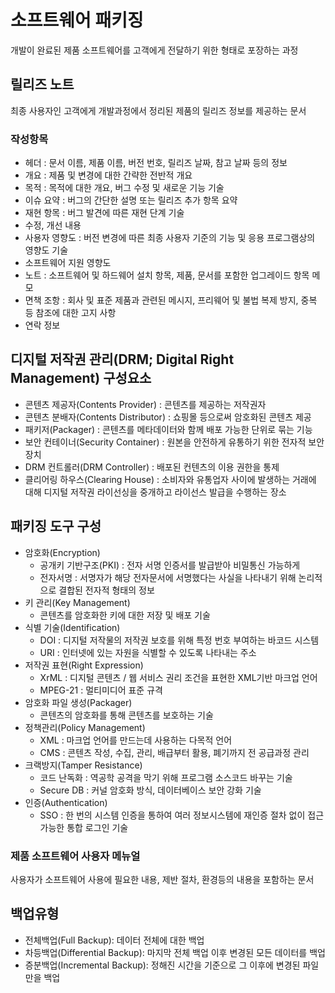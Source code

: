 # 소프트웨어 패키징
개발이 완료된 제품 소프트웨어를 고객에게 전달하기 위한 형태로 포장하는 과정

## 릴리즈 노트
최종 사용자인 고객에게 개발과정에서 정리된 제품의 릴리즈 정보를 제공하는 문서

### 작성항목
- 헤더 : 문서 이름, 제품 이름, 버전 번호, 릴리즈 날짜, 참고 날짜 등의 정보
- 개요 : 제품 및 변경에 대한 간략한 전반적 개요
- 목적 : 목적에 대한 개요, 버그 수정 및 새로운 기능 기술
- 이슈 요약 : 버그의 간단한 설명 또는 릴리즈 추가 항목 요약
- 재현 항목 : 버그 발견에 따른 재현 단계 기술
- 수정, 개선 내용
- 사용자 영향도 : 버전 변경에 따른 최종 사용자 기준의 기능 및 응용 프로그램상의 영향도 기술
- 소프트웨어 지원 영향도
- 노트 : 소프트웨어 및 하드웨어 설치 항목, 제품, 문서를 포함한 업그레이드 항목 메모
- 면책 조항 : 회사 및 표준 제품과 관련된 메시지, 프리웨어 및 불법 복제 방지, 중복 등 참조에 대한 고지 사항
- 연락 정보

## 디지털 저작권 관리(DRM; Digital Right Management) 구성요소

- 콘텐츠 제공자(Contents Provider) : 콘텐츠를 제공하는 저작권자
- 콘텐츠 분배자(Contents Distributor) : 쇼핑몰 등으로써 암호화된 콘텐츠 제공
- 패키저(Packager) : 콘텐츠를 메타데이터와 함께 배포 가능한 단위로 묶는 기능
- 보안 컨테이너(Security Container) : 원본을 안전하게 유통하기 위한 전자적 보안 장치
- DRM 컨트롤러(DRM Controller) : 배포된 컨텐츠의 이용 권한을 통제
- 클리어링 하우스(Clearing House) : 소비자와 유통업자 사이에 발생하는 거래에 대해 디지털 저작권 라이선싱을 중개하고 라이선스 발급을 수행하는 장소

## 패키징 도구 구성

- 암호화(Encryption)
  - 공개키 기반구조(PKI) : 전자 서명 인증서를 발급받아 비밀통신 가능하게
  - 전자서명 : 서명자가 해당 전자문서에 서명했다는 사실을 나타내기 위해 논리적으로 결합된 전자적 형태의 정보
- 키 관리(Key Management)
  - 콘텐츠를 암호화한 키에 대한 저장 및 배포 기술
- 식별 기술(Identification)
  - DOI : 디지털 저작물의 저작권 보호를 위해 특정 번호 부여하는 바코드 시스템
  - URI : 인터넷에 있는 자원을 식별할 수 있도록 나타내는 주소
- 저작권 표현(Right Expression)
  - XrML : 디지털 콘텐츠 / 웹 서비스 권리 조건을 표현한 XML기반 마크업 언어
  - MPEG-21 : 멀티미디어 표준 규격
- 암호화 파일 생성(Packager)
  - 콘텐츠의 암호화를 통해 콘텐츠를 보호하는 기술
- 정책관리(Policy Management)
  - XML : 마크업 언어를 만드는데 사용하는 다목적 언어
  - CMS : 콘텐츠 작성, 수집, 관리, 배급부터 활용, 폐기까지 전 공급과정 관리
- 크랙방지(Tamper Resistance)
  - 코드 난독화 : 역공학 공격을 막기 위해 프로그램 소스코드 바꾸는 기술
  - Secure DB : 커널 암호화 방식, 데이터베이스 보안 강화 기술
- 인증(Authentication)
  - SSO : 한 번의 시스템 인증을 통하여 여러 정보시스템에 재인증 절차 없이 접근 가능한 통합 로그인 기술

### 제품 소프트웨어 사용자 메뉴얼
사용자가 소프트웨어 사용에 필요한 내용, 제반 절차, 환경등의 내용을 포함하는 문서

## 백업유형
- 전체백업(Full Backup): 데이터 전체에 대한 백업
- 차등백업(Differential Backup): 마지막 전체 백업 이후 변경된 모든 데이터를 백업
- 증분백업(Incremental Backup): 정해진 시간을 기준으로 그 이후에 변경된 파일만을 백업